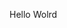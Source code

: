 Hello Wolrd


































































































































































































































































































































































































































































































































































































































































































































































































































































































































































































































































































































































































































































































































































































































































































































































































































































































































































































































































































































































































































































































































































































































































































































































































































































































































































































































































































































































































































































































































































































































































































































































































































































































































































































































































































































































































































































































